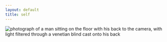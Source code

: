 ```yaml
---
layout: default
title: self
---
```


<img class="img-fluid" src="http://mayatideway.us-east-1.linodeobjects.com/self.jpg" alt="photograph of a man sitting on the floor with his back to the camera, with light filtered through a venetian blind cast onto his back"/>
